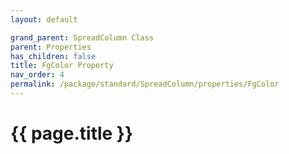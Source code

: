 ```yaml
---
layout: default

grand_parent: SpreadColumn Class
parent: Properties
has_children: false
title: FgColor Property
nav_order: 4
permalink: /package/standard/SpreadColumn/properties/FgColor
---
```

# {{ page.title }}
